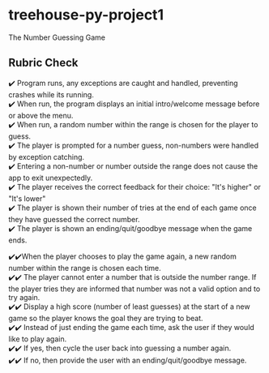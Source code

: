 # treehouse-py-project1
The Number Guessing Game

## Rubric Check

:heavy_check_mark: Program runs, any exceptions are caught and handled, preventing crashes while its running.  
:heavy_check_mark: When run, the program displays an initial intro/welcome message before or above the menu.  
:heavy_check_mark: When run, a random number within the range is chosen for the player to guess.  
:heavy_check_mark: The player is prompted for a number guess, non-numbers were handled by exception catching.  
:heavy_check_mark: Entering a non-number or number outside the range does not cause the app to exit unexpectedly.  
:heavy_check_mark: The player receives the correct feedback for their choice: "It's higher" or "It's lower"  
:heavy_check_mark: The player is shown their number of tries at the end of each game once they have guessed the correct number.  
:heavy_check_mark: The player is shown an ending/quit/goodbye message when the game ends.  
  
:heavy_check_mark::heavy_check_mark:When the player chooses to play the game again, a new random number within the range is chosen each time.  
:heavy_check_mark::heavy_check_mark: The player cannot enter a number that is outside the number range. If the player tries they are informed that number was not a valid option and to try again.  
:heavy_check_mark::heavy_check_mark: Display a high score (number of least guesses) at the start of a new game so the player knows the goal they are trying to beat.  
:heavy_check_mark::heavy_check_mark: Instead of just ending the game each time, ask the user if they would like to play again.  
:heavy_check_mark::heavy_check_mark: If yes, then cycle the user back into guessing a number again.  
:heavy_check_mark::heavy_check_mark: If no, then provide the user with an ending/quit/goodbye message.  
